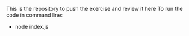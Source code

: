 This is the repository to push the exercise and review it here
To run the code in command line:

- node index.js

